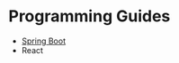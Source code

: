 # Programming Guides
- [Spring Boot](https://github.com/tedi-af/guides/blob/main/guides/Spring%20Boot.md)
- React